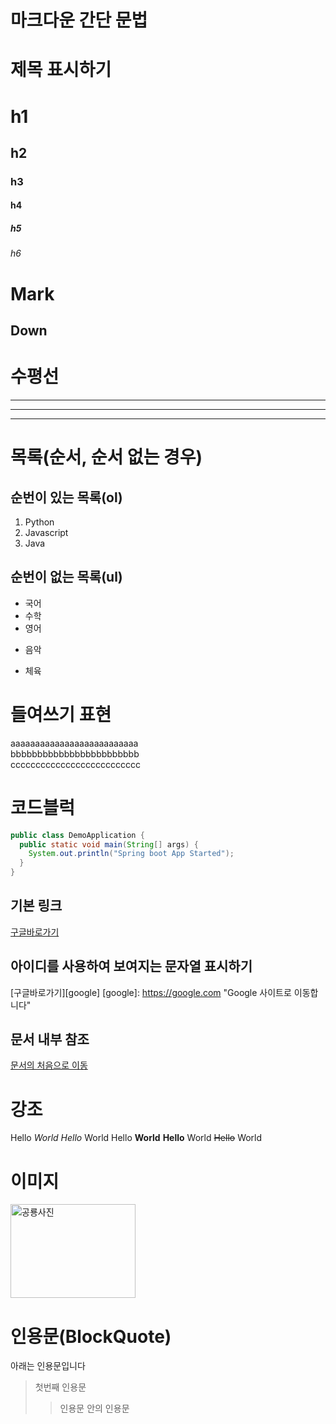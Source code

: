 # 마크다운 간단 문법

# 제목 표시하기
# h1
## h2
### h3
#### h4
##### h5
###### h6

Mark
====
Down
----

# 수평선
---
***
___

# 목록(순서, 순서 없는 경우)
## 순번이 있는 목록(ol)
1. Python
2. Javascript
3. Java

## 순번이 없는 목록(ul)
- 국어
- 수학
- 영어
* 음악
+ 체육

# 들여쓰기 표현
aaaaaaaaaaaaaaaaaaaaaaaaaa   
  bbbbbbbbbbbbbbbbbbbbbbbb  
  cccccccccccccccccccccccccc

# 코드블럭
``` java
public class DemoApplication {
  public static void main(String[] args) {
    System.out.println("Spring boot App Started");
  }
}
```


## 기본 링크
[구글바로가기](http://google.com)

## 아이디를 사용하여 보여지는 문자열 표시하기
[구글바로가기][google] 
[google]: https://google.com "Google 사이트로 이동합니다"

## 문서 내부 참조
[문서의 처음으로 이동](#마크다운-간단-문법)

# 강조 
Hello *World*
_Hello_ World
Hello **World**
__Hello__ World
~~Hello~~ World

# 이미지
<img src="dinosaur-6579584.png" alt="공룡사진" title="공룡" width="200" height="150">

# 인용문(BlockQuote)
아래는 인용문입니다
> 첫번째 인용문
>> 인용문 안의 인용문
